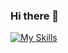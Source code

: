 ### Hi there 👋

<!--
**muhamed-droid/muhamed-droid** is a ✨ _special_ ✨ repository because its `README.md` (this file) appears on your GitHub profile.

Here are some ideas to get you started:

- 🔭 I’m currently working on ...
- 🌱 I’m currently learning ...
- 👯 I’m looking to collaborate on ...
- 🤔 I’m looking for help with ...
- 💬 Ask me about ...
- 📫 How to reach me: ...
- 😄 Pronouns: ...
- ⚡ Fun fact: ...
-->

[![My Skills](https://skills.thijs.gg/icons?i=c,cpp,cs,java,javascript,python,html,css,react,dotnet,nodejs,mysql,git,kubernetes,docker,digital-ocean&theme=dark)](https://skills.thijs.gg)
